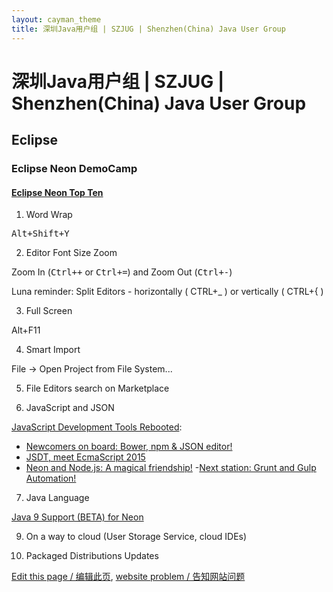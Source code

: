 ```yaml
---
layout: cayman_theme
title: 深圳Java用户组 | SZJUG | Shenzhen(China) Java User Group
---
```


# 深圳Java用户组 | SZJUG | Shenzhen(China) Java User Group

## Eclipse

### Eclipse Neon DemoCamp

#### [Eclipse Neon Top Ten](https://www.eclipse.org/community/eclipse_newsletter/2016/june/article1.php)

1. Word Wrap

<kbd>Alt+Shift+Y</kbd>

2. Editor Font Size Zoom

Zoom In (<kbd>Ctrl++</kbd> or <kbd>Ctrl+=</kbd>) and Zoom Out (<kbd>Ctrl+-</kbd>)

Luna reminder:  Split Editors - horizontally ( CTRL+_ ) or vertically ( CTRL+{ ) 

3. Full Screen

Alt+F11

4. Smart Import

File -> Open Project from File System...

5. File Editors search on Marketplace

6. JavaScript and JSON

[JavaScript Development Tools Rebooted](https://www.eclipse.org/community/eclipse_newsletter/2016/may/):

- [Newcomers on board: Bower, npm & JSON editor!](https://www.eclipse.org/community/eclipse_newsletter/2016/may/article1.php)
- [JSDT, meet EcmaScript 2015](https://www.eclipse.org/community/eclipse_newsletter/2016/may/article2.php)
- [Neon and Node.js: A magical friendship!](https://www.eclipse.org/community/eclipse_newsletter/2016/may/article3.php)
-[Next station: Grunt and Gulp Automation!](https://www.eclipse.org/community/eclipse_newsletter/2016/may/article4.php)

7. Java Language

[Java 9 Support (BETA) for Neon](http://marketplace.eclipse.org/content/java-9-support-beta-neon)

9. On a way to cloud (User Storage Service, cloud IDEs)

14. Packaged Distributions Updates
 

[Edit this page / 编辑此页](https://github.com/szjug/szjug.github.io/edit/master/eclipse.md),
[website problem / 告知网站问题](https://github.com/szjug/szjug.github.io/issues)
